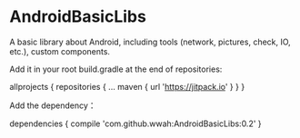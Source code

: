 # AndroidBasicLibs

A basic library about Android, including tools (network, pictures, check, IO, etc.), custom components.

Add it in your root build.gradle at the end of repositories:

  allprojects {
		repositories {
			...
			maven { url 'https://jitpack.io' }
		}
	}
  
  Add the dependency：
  
  dependencies {
	        compile 'com.github.wwah:AndroidBasicLibs:0.2'
	}
